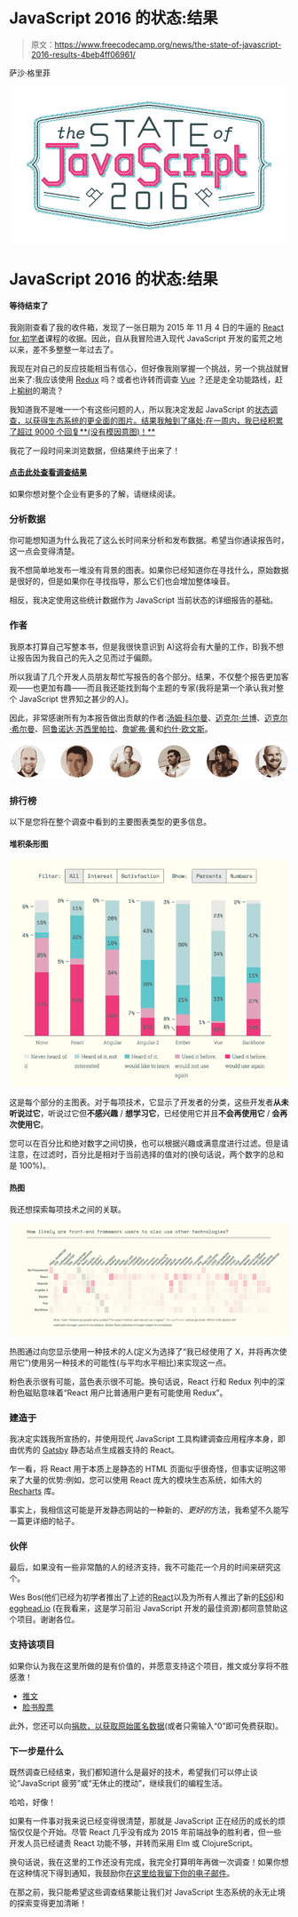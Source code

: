 # JavaScript 2016 的状态:结果

> 原文：<https://www.freecodecamp.org/news/the-state-of-javascript-2016-results-4beb4ff06961/>

萨沙·格里菲

![iApKVc7cGNxncDo2moLiVkT36jyCQHbEkbMh](img/7d225a7182bc39c33438d52356cc1c04.png)

# JavaScript 2016 的状态:结果

#### 等待结束了

我刚刚查看了我的收件箱，发现了一张日期为 2015 年 11 月 4 日的牛逼的 [React for 初学者](https://reactforbeginners.com/friend/STATEOFJS)课程的收据。因此，自从我冒险进入现代 JavaScript 开发的蛮荒之地以来，差不多整整一年过去了。

我现在对自己的反应技能相当有信心，但好像我刚掌握一个挑战，另一个挑战就冒出来了:我应该使用 [Redux](http://redux.js.org/) 吗？或者也许转而调查 [Vue](http://vuejs.org/) ？还是走全功能路线，赶上[榆树](http://elm-lang.org/)的潮流？

我知道我不是唯一一个有这些问题的人，所以我决定发起 JavaScript 的[状态调查，以获得生态系统的更全面的图片。结果我触到了痛处:在一周内，我已经积累了超过 9000 个回复**(没有模因意图)！**](http://stateofjs.com)

我花了一段时间来浏览数据，但结果终于出来了！

#### [点击此处查看调查结果](http://stateofjs.com/)

如果你想对整个企业有更多的了解，请继续阅读。

### 分析数据

你可能想知道为什么我花了这么长时间来分析和发布数据。希望当你通读报告时，这一点会变得清楚。

我不想简单地发布一堆没有背景的图表。如果你已经知道你在寻找什么，原始数据是很好的，但是如果你在寻找指导，那么它们也会增加整体噪音。

相反，我决定使用这些统计数据作为 JavaScript 当前状态的详细报告的基础。

### 作者

我原本打算自己写整本书，但是我很快意识到 A)这将会有大量的工作，B)我不想让报告因为我自己的先入之见而过于偏颇。

所以我请了几个开发人员朋友帮忙写报告的各个部分。结果，不仅整个报告更加客观——也更加有趣——而且我还能找到每个主题的专家(我将是第一个承认我对整个 JavaScript 世界知之甚少的人)。

因此，非常感谢所有为本报告做出贡献的作者:[汤姆·科尔曼](https://twitter.com/tmeasday)、[迈克尔·兰博](http://michaelrambeau.com/)、[迈克尔·希尔曼](https://medium.com/@shilman)、[阿鲁诺达·苏西里帕拉](https://twitter.com/arunoda)、[詹妮弗·黄](http://mochimachine.org/)和[约什·欧文斯](http://joshowens.me/)。

![49Uk22SyawwAbzFqgUs26BiLSJlx-qhwznMo](img/16da162b2b8b3118ff1c3a38c8b04abe.png)

### 排行榜

以下是您将在整个调查中看到的主要图表类型的更多信息。

#### 堆积条形图

![yN22NPK31J0d8BCyMYP4NntgMat2HzcvuUvl](img/3347038021bf4c77a443826cf0854406.png)

这是每个部分的主图表。对于每项技术，它显示了开发者的分类，这些开发者**从未听说过它**，听说过它但**不感兴趣** / **想学习它**，已经使用它并且**不会再使用它** / **会再次使用它**。

您可以在百分比和绝对数字之间切换，也可以根据兴趣或满意度进行过滤。但是请注意，在过滤时，百分比是相对于当前选择的值对的(换句话说，两个数字的总和是 100%)。

#### 热图

我还想探索每项技术之间的关联。

![mRUJJ8RAVe9k37oXsmRnmha9U0-IzRh0JZp8](img/8fffe1bb74715e71f77818e6295f8bc4.png)

热图通过向您显示使用一种技术的人(定义为选择了“我已经使用了 X，并将再次使用它”)使用另一种技术的可能性(与平均水平相比)来实现这一点。

粉色表示很有可能，蓝色表示很不可能。换句话说，React 行和 Redux 列中的深粉色磁贴意味着“React 用户比普通用户更有可能使用 Redux”。

### 建造于

我决定实践我所宣扬的，并使用现代 JavaScript 工具构建调查应用程序本身，即由优秀的 [Gatsby](https://github.com/gatsbyjs/gatsby) 静态站点生成器支持的 React。

乍一看，将 React 用于本质上是静态的 HTML 页面似乎很奇怪，但事实证明这带来了大量的优势:例如，您可以使用 React 庞大的模块生态系统，如伟大的 [Recharts](http://recharts.org) 库。

事实上，我相信这可能是开发静态网站的一种新的、*更好的*方法，我希望不久能写一篇更详细的帖子。

### 伙伴

最后，如果没有一些非常酷的人的经济支持，我不可能花一个月的时间来研究这个。

Wes Bos(他们已经为初学者推出了上述的[React](https://reactforbeginners.com/friend/STATEOFJS)以及为所有人推出了新的[ES6](https://es6.io/friend/stateofjs))和 [egghead.io](http://egghead.io) (在我看来，这是学习前沿 JavaScript 开发的最佳资源)都同意赞助这个项目。谢谢各位。

### 支持该项目

如果你认为我在这里所做的是有价值的，并愿意支持这个项目，推文或分享将不胜感激！

*   [推文](https://twitter.com/intent/tweet/?text=The%20State%20Of%20JavaScript%3A%20discover%20the%20most%20popular%20JavaScript%20technologies%20http%3A%2F%2Fstateofjs.com%20%23stateofjs)
*   [脸书股票](https://www.facebook.com/sharer/sharer.php?u=http%3A%2F%2Fstateofjs.com)

此外，您还可以向[捐款，以获取原始匿名数据](https://gumroad.com/l/hLWTB)(或者只需输入“0”即可免费获取)。

### 下一步是什么

既然调查已经结束，我们都知道什么是最好的技术，希望我们可以停止谈论“JavaScript 疲劳”或“无休止的搅动”，继续我们的编程生活。

哈哈，好像！

如果有一件事对我来说已经变得很清楚，那就是 JavaScript 正在经历的成长的烦恼仅仅是个开始。尽管 React 几乎没有成为 2015 年前端战争的胜利者，但一些开发人员已经谴责 React 功能不够，并转而采用 Elm 或 ClojureScript。

换句话说，我在这里的工作还没有完成，我完全打算明年再做一次调查！如果你想在这种情况下得到通知，我鼓励你[在这里给我留下你的电子邮件](http://eepurl.com/ccyxCn)。

在那之前，我只能希望这些调查结果能让我们对 JavaScript 生态系统的永无止境的探索变得更加清晰！